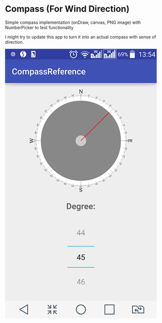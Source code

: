 # Compass (For Wind Direction)
Simple compass implementation (onDraw, canvas, PNG image) with NumberPicker to test functionality

I might try to update this app to turn it into an actual compass with sense of direction.

![Android-Simple-Compass-screenshot](https://github.com/catzie/Android-Simple-Compass/blob/master/Android-Simple-Compass.png)

